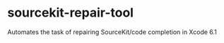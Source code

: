 sourcekit-repair-tool
=====================

Automates the task of repairing SourceKit/code completion in Xcode 6.1
